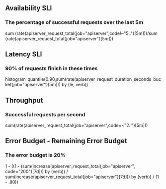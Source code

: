 ## Availability SLI
### The percentage of successful requests over the last 5m

sum (rate(apiserver_request_total{job="apiserver",code!~"5.."}[5m]))/sum (rate(apiserver_request_total{job="apiserver"}[5m]))
## Latency SLI
### 90% of requests finish in these times

histogram_quantile(0.90,sum(rate(apiserver_request_duration_seconds_bucket{job="apiserver"}[5m])) by (le, verb))
## Throughput
### Successful requests per second

sum(rate(apiserver_request_total{job="apiserver",code=~"2.."}[5m]))
## Error Budget - Remaining Error Budget
### The error budget is 20%
1 - ((1 - (sum(increase(apiserver_request_total{job="apiserver", code="200"}[7d])) by (verb)) / sum(increase(apiserver_request_total{job="apiserver"}[7d])) by (verb)) / (1 - .80))
